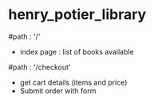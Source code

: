 # henry_potier_library


#path : '/' 
- index page : list of books available 

#path : '/checkout'
- get cart details (items and price)
- Submit order with form 

